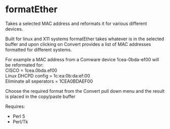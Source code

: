 # formatEther
Takes a selected MAC address and reformats it for various different devices.

Built for linux and X11 systems formatEther takes whatever is in the selected buffer and upon clicking on Convert provides a list of MAC addresses formatted for different systems.

For example a MAC address from a Comware device 1cea-0bda-ef00 will be reformated for:  
CISCO = 1cea.0bda.ef00  
Linux DHCPD config = 1c:ea:0b:da:ef:00  
Eliminate all seperators = 1CEA0BDAEF00  

Choose the required format from the Convert pull down menu and the result is placed in the copy/paste buffer

Requires:
* Perl 5
* Perl/Tk
